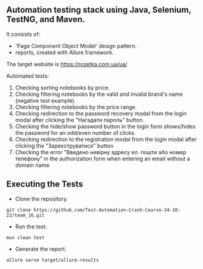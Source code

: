 ## Automation testing stack using Java, Selenium, TestNG, and Maven. 
It consists of:
- 'Page Component Object Model' design pattern. 
-  reports, created with Allure framework. 

The target website is https://rozetka.com.ua/ua/

Automated tests:
1. Checking sorting notebooks by price.
2. Checking filtering notebooks by the valid and invalid brand's name (negative test example).
3. Checking filtering notebooks by the price range.
4. Checking redirection to the password recovery modal from the login modal after clicking the "Нагадати пароль" button.
5. Checking the hide/show password button in the login form shows/hides the password for an odd/even number of clicks.
6. Checking redirection to the registration modal from the login modal after clicking the "Зареєструватися" button
7. Checking the error "Введено невірну адресу ел. пошти або номер телефону" in the authorization form when entering an email without a domain name

## Executing the Tests

- Clone the repository.

```shell
git clone https://github.com/Test-Automation-Crash-Course-24-10-22/team_16.git
```

- Run the test.

```shell
mvn clean test
```

- Generate the report.

```shell
allure serve target/allure-results
```
